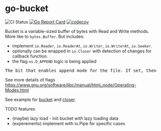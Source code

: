 # go-bucket

![CI Status](https://github.com/gebv/go-bucket/workflows/tests/badge.svg)
[![Go Report Card](https://goreportcard.com/badge/github.com/gebv/go-bucket)](https://goreportcard.com/report/github.com/gebv/go-bucket)
[![codecov](https://codecov.io/gh/gebv/go-bucket/branch/master/graph/badge.svg)](https://codecov.io/gh/gebv/go-bucket)


Bucket is a variable-sized buffer of bytes with Read and Write methods. More like to `bytes.Buffer`. But includes:

- implement `io.Reader`, `io.ReaderAt`, `io.Writer`, `io.WriterAt`, `io.Seeker`.
- optionally can be wrapped in `io.Closer` with detection of changes for callback function.
- the flag `os.O_APPEND` logic is being applied
<pre>
The bit that enables append mode for the file. If set, then all write operations write the data at the end of the file, extending it, regardless of the current file position. This is the only reliable way to append to a file. In append mode, you are guaranteed that the data you write will always go to the current end of the file, regardless of other processes writing to the file. Conversely, if you simply set the file position to the end of file and write, then another process can extend the file after you set the file position but before you write, resulting in your data appearing someplace before the real end of file.
</pre>
See more details of flags https://www.gnu.org/software/libc/manual/html_node/Operating-Modes.html


See example for [bucket](bucket_test.go#L11-43) and [closer](closer_test.go#L13-41).

TODO features
- (maybe) lazy load - init bucket with lazy loading data
- (experements) implement with io.Pipe for specific cases
